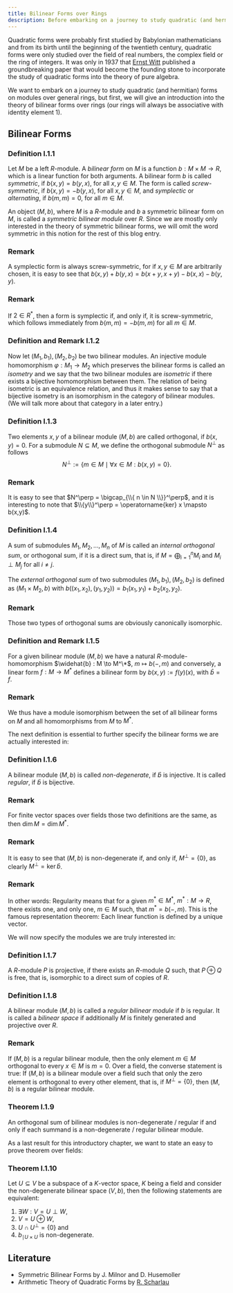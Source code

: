 ```yaml
---
title: Bilinear Forms over Rings
description: Before embarking on a journey to study quadratic (and hermitian) forms on modules over general rings, we will learn about bilinear forms over rings
---
```


Quadratic forms were probably first studied by Babylonian mathematicians and from its birth until the beginning of the twentieth century, quadratic forms were only studied over the field of real numbers, the complex field or the ring of integers. It was only in 1937 that [Ernst Witt](https://en.wikipedia.org/wiki/Ernst_Witt) published a groundbreaking paper that would become the founding stone to incorporate the study of quadratic forms into the theory of pure algebra.

We want to embark on a journey to study quadratic (and hermitian) forms on modules over general rings, but first, we will give an introduction into the theory of bilinear forms over rings (our rings will always be associative with identity element 1).

## Bilinear Forms
### Definition I.1.1
Let $M$ be a left $R$-module. A *bilinear form* on $M$ is a function $b: M \times M \to R$, which is a linear function for both arguments. A bilinear form $b$ is called *symmetric*, if $b(x,y)=b(y,x)$, for all $x,y \in M$. The form is called *screw-symmetric*, if $b(x,y)=-b(y,x)$, for all $x,y \in M$, and *symplectic* or *alternating*, if $b(m,m)=0$, for all $m \in M$.

An object $(M,b)$, where $M$ is a $R$-module and $b$ a symmetric bilinear form on $M$, is called a *symmetric bilinear module* over $R$. Since we are mostly only interested in the theory of symmetric bilinear forms, we will omit the word symmetric in this notion for the rest of this blog entry. 

### Remark
A symplectic form is always screw-symmetric, for if $x,y \in M$ are arbitrarily chosen, it is easy to see that $b(x,y) + b(y,x) = b(x+y,x+y)-b(x,x)-b(y,y)$.

### Remark
If $2 \in R^*$, then a form is symplectic if, and only if, it is screw-symmetric, which follows immediately from $b(m,m)=-b(m,m)$ for all $m \in M$. 

### Definition and Remark I.1.2
Now let $(M_1,b_1), (M_2,b_2)$ be two bilinear modules. An injective module homomorphism $\varphi: M_1 \to M_2$ which preserves the bilinear forms is called an *isometry* and we say that the two bilinear modules are *isometric* if there exists a bijective homomorphism between them. The relation of being isometric is an equivalence relation, and thus it makes sense to say that a bijective isometry is an isomorphism in the category of bilinear modules. (We will talk more about that category in a later entry.)

### Definition I.1.3
Two elements $x,y$ of a bilinear module $(M,b)$ are called orthogonal, if $b(x,y)=0$. For a submodule $N \subseteq M$, we define the orthogonal submodule $N^\perp$ as follows $$N^\perp:= \{ m \in M \mid \forall x \in M : b(x,y)=0 \}.$$
### Remark
It is easy to see that $N^\perp = \bigcap_{\\{ n \in N \\}}^\perp$, and it is interesting to note that $\\{y\\}^\perp = \operatorname{ker} x \mapsto b(x,y)$.

### Definition I.1.4
A sum of submodules $M_1, M_2, ..., M_n$ of $M$ is called an *internal orthogonal sum*, or orthogonal sum, if it is a direct sum, that is, if $M = \bigoplus_{i=1}^n M_i$ and $M_i \perp M_j$ for all $i \neq j$.

The *external orthogonal sum* of two submodules $(M_1,b_1), (M_2, b_2)$ is defined as $(M_1 \times M_2, b)$ with $b((x_1,x_2),(y_1,y_2))=b_1(x_1,y_1)+b_2(x_2,y_2)$.

### Remark
Those two types of orthogonal sums are obviously canonically isomorphic.

### Definition and Remark I.1.5
For a given bilinear module $(M,b)$ we have a natural $R$-module-homomorphism $\widehat{b} : M \to M^\*$, $m \mapsto b(-,m)$ and conversely, a linear form $f: M \to M^*$ defines a bilinear form by $b(x,y):=f(y)(x)$, with $\widehat{b}=f$.

### Remark
We thus have a module isomorphism between the set of all bilinear forms on $M$ and all homomorphisms from $M$ to $M^*$.

The next definition is essential to further specify the bilinear forms we are actually interested in:

### Definition I.1.6
A bilinear module $(M,b)$ is called *non-degenerate*, if $\widehat{b}$ is injective. It is called *regular*, if $\widehat{b}$ is bijective.

### Remark
For finite vector spaces over fields those two definitions are the same, as then $\operatorname{dim}M = \operatorname{dim}M^*$.

### Remark
It is easy to see that $(M,b)$ is non-degenerate if, and only if, $M^\perp=\{0\}$, as clearly $M^\perp = \operatorname{ker}\widehat{b}$.

### Remark
In other words: Regularity means that for a given $m^* \in M^*$, $m^*: M \to R$, there exists one, and only one, $m \in M$ such, that $m^* = b(-,m)$. This is the famous representation theorem: Each linear function is defined by a unique vector.

We will now specify the modules we are truly interested in:

### Definition I.1.7
A $R$-module $P$ is projective, if there exists an $R$-module $Q$ such, that $P \oplus Q$ is free, that is, isomorphic to a direct sum of copies of $R$.

### Definition I.1.8
A bilinear module $(M,b)$ is called a *regular bilinear module* if $b$ is regular. It is called a *bilinear space* if additionally $M$ is finitely generated and projective over $R$.

### Remark
If $(M,b)$ is a regular bilinear module, then the only element $m \in M$ orthogonal to every $x \in M$ is $m=0$. Over a field, the converse statement is true: If $(M,b)$ is a bilinear module over a field such that only the zero element is orthogonal to every other element, that is, if $M^\perp = \{0\}$, then $(M,b)$ is a regular bilinear module.

### Theorem I.1.9
An orthogonal sum of bilinear modules is non-degenerate / regular if and only if each summand is a non-degenerate / regular bilinear module.

As a last result for this introductory chapter, we want to state an easy to prove theorem over fields:

### Theorem I.1.10
Let $U \subseteq V$ be a subspace of a $K$-vector space, $K$ being a field and consider the non-degenerate bilinear space $(V,b)$, then the following statements are equivalent:

 1. $\exists W : V = U \perp W$,
 2. $V = U \oplus W$,
 3. $U \cap U^\perp = \{ 0 \}$ and
 4. $b_{\mid U \times U }$ is non-degenerate.

## Literature
 * Symmetric Bilinear Forms by J. Milnor and D. Husemoller
 * Arithmetic Theory of Quadratic Forms by [R. Scharlau](http://www.mathematik.tu-dortmund.de/~scharlau/)